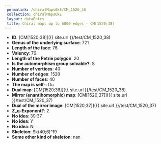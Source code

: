 ```yaml
--- 
 permalink: /chiralMaps6kE/CM_1520_38 
 collection: chiralMaps6kE
 layout: dataEntry
 title: Chiral maps up to 6000 edges - CM[1520;38]
---
```


- **ID**: [CM[1520;38]]({{ site.url }}/test/CM_1520_38)
- **Genus of the underlying surface**: 721
- **Length of the face**: 76
- **Valency**: 76
- **Length of the Petrie polygon**: 20
- **Is the automorphism group solvable?**: S
- **Number of vertices**: 40
- **Number of edges**: 1520
- **Number of faces**: 40
- **The map is self-**: Du
- **Dual map**: [CM[1520;38]]({{ site.url }}/test/CM_1520_38)
- **Mirror (enantihomorphic) map**: [CM[1520;37]]({{ site.url }}/test/CM_1520_37)
- **Dual of the mirror image**: [CM[1520;37]]({{ site.url }}/test/CM_1520_37)
- **Z_q-Exponent?**: 2
- **No idea**:  39:37
- **No idea**: Y
- **No idea**: N
- **Skeleton**: Sk(40;6)^19
- **Some other kind of skeleton**: nan
